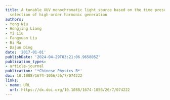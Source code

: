 ```yaml
---
title: A tunable XUV monochromatic light source based on the time preserving grating
  selection of high-order harmonic generation
authors:
- Yong Niu
- Hongjing Liang
- Yi Liu
- Fangyuan Liu
- Ri Ma
- Dajun Ding
date: '2017-01-01'
publishDate: '2024-04-29T03:21:06.965805Z'
publication_types:
- article-journal
publication: '*Chinese Physics B*'
doi: 10.1088/1674-1056/26/7/074222
links:
- name: URL
  url: https://dx.doi.org/10.1088/1674-1056/26/7/074222
---
```

